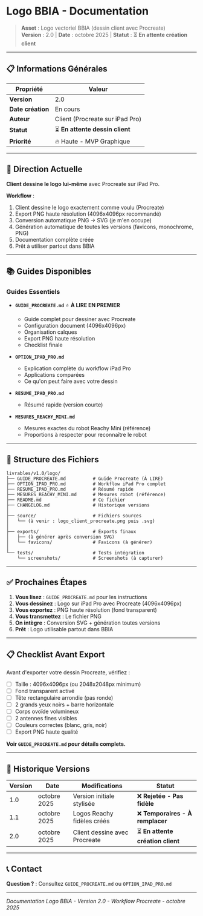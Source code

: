 # Logo BBIA - Documentation

> **Asset** : Logo vectoriel BBIA (dessin client avec Procreate)  
> **Version** : 2.0 | **Date** : octobre 2025 | **Statut** : ⏳ **En attente création client**

---

## 📋 Informations Générales

| Propriété | Valeur |
|-----------|--------|
| **Version** | 2.0 |
| **Date création** | En cours |
| **Auteur** | Client (Procreate sur iPad Pro) |
| **Statut** | ⏳ **En attente dessin client** |
| **Priorité** | 🔥 Haute - MVP Graphique |

---

## 🎯 Direction Actuelle

**Client dessine le logo lui-même** avec Procreate sur iPad Pro.

**Workflow** :
1. Client dessine le logo exactement comme voulu (Procreate)
2. Export PNG haute résolution (4096x4096px recommandé)
3. Conversion automatique PNG → SVG (je m'en occupe)
4. Génération automatique de toutes les versions (favicons, monochrome, PNG)
5. Documentation complète créée
6. Prêt à utiliser partout dans BBIA

---

## 📚 Guides Disponibles

### **Guides Essentiels**

- **`GUIDE_PROCREATE.md`** ⭐ **À LIRE EN PREMIER**
  - Guide complet pour dessiner avec Procreate
  - Configuration document (4096x4096px)
  - Organisation calques
  - Export PNG haute résolution
  - Checklist finale

- **`OPTION_IPAD_PRO.md`**
  - Explication complète du workflow iPad Pro
  - Applications comparées
  - Ce qu'on peut faire avec votre dessin

- **`RESUME_IPAD_PRO.md`**
  - Résumé rapide (version courte)

- **`MESURES_REACHY_MINI.md`**
  - Mesures exactes du robot Reachy Mini (référence)
  - Proportions à respecter pour reconnaître le robot

---

## 📁 Structure des Fichiers

```
livrables/v1.0/logo/
├── GUIDE_PROCREATE.md          # Guide Procreate (À LIRE)
├── OPTION_IPAD_PRO.md          # Workflow iPad Pro complet
├── RESUME_IPAD_PRO.md          # Résumé rapide
├── MESURES_REACHY_MINI.md      # Mesures robot (référence)
├── README.md                   # Ce fichier
├── CHANGELOG.md                # Historique versions
│
├── source/                     # Fichiers sources
│   └── (à venir : logo_client_procreate.png puis .svg)
│
├── exports/                    # Exports finaux
│   ├── (à générer après conversion SVG)
│   └── favicons/               # Favicons (à générer)
│
└── tests/                      # Tests intégration
    └── screenshots/            # Screenshots (à capturer)
```

---

## ✅ Prochaines Étapes

1. **Vous lisez** : `GUIDE_PROCREATE.md` pour les instructions
2. **Vous dessinez** : Logo sur iPad Pro avec Procreate (4096x4096px)
3. **Vous exportez** : PNG haute résolution (fond transparent)
4. **Vous transmettez** : Le fichier PNG
5. **On intègre** : Conversion SVG + génération toutes versions
6. **Prêt** : Logo utilisable partout dans BBIA

---

## 📋 Checklist Avant Export

Avant d'exporter votre dessin Procreate, vérifiez :

- [ ] Taille : 4096x4096px (ou 2048x2048px minimum)
- [ ] Fond transparent activé
- [ ] Tête rectangulaire arrondie (pas ronde)
- [ ] 2 grands yeux noirs + barre horizontale
- [ ] Corps ovoïde volumineux
- [ ] 2 antennes fines visibles
- [ ] Couleurs correctes (blanc, gris, noir)
- [ ] Export PNG haute qualité

**Voir `GUIDE_PROCREATE.md` pour détails complets.**

---

## 🔄 Historique Versions

| Version | Date | Modifications | Statut |
|---------|------|--------------|--------|
| 1.0 | octobre 2025 | Version initiale stylisée | ❌ **Rejetée - Pas fidèle** |
| 1.1 | octobre 2025 | Logos Reachy fidèles créés | ❌ **Temporaires - À remplacer** |
| 2.0 | octobre 2025 | Client dessine avec Procreate | ⏳ **En attente création client** |

---

## 📞 Contact

**Question ?** : Consultez `GUIDE_PROCREATE.md` ou `OPTION_IPAD_PRO.md`

---

*Documentation Logo BBIA - Version 2.0 - Workflow Procreate - octobre 2025*
